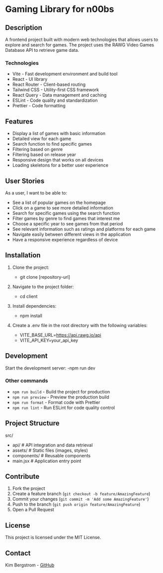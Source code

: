 # Gaming Library for n00bs

## Description

A frontend project built with modern web technologies that allows users to explore and search for games. The project uses the RAWG Video Games Database API to retrieve game data.

### Technologies

- Vite - Fast development environment and build tool
- React - UI library
- React Router - Client-based routing
- Tailwind CSS - Utility-first CSS framework
- React Query - Data management and caching
- ESLint - Code quality and standardization
- Prettier - Code formatting

## Features

- Display a list of games with basic information
- Detailed view for each game
- Search function to find specific games
- Filtering based on genre
- Filtering based on release year
- Responsive design that works on all devices
- Loading skeletons for a better user experience

## User Stories

As a user, I want to be able to:

- See a list of popular games on the homepage
- Click on a game to see more detailed information
- Search for specific games using the search function
- Filter games by genre to find games that interest me
- Choose a specific year to see games from that period
- See relevant information such as ratings and platforms for each game
- Navigate easily between different views in the application
- Have a responsive experience regardless of device

## Installation

1. Clone the project:

   - git clone [repository-url]

2. Navigate to the project folder:

   - cd client

3. Install dependencies:

   - npm install

4. Create a .env file in the root directory with the following variables:
   - VITE_BASE_URL=https://api.rawg.io/api
   - VITE_API_KEY=your_api_key

## Development

Start the development server:
-npm run dev

### Other commands

- `npm run build` - Build the project for production
- `npm run preview` - Preview the production build
- `npm run format` - Format code with Prettier
- `npm run lint` - Run ESLint for code quality control

## Project Structure

src/

- api/ # API integration and data retrieval
- assets/ # Static files (images, styles)
- components/ # Reusable components
- main.jsx # Application entry point

## Contribute

1. Fork the project
2. Create a feature branch (`git checkout -b feature/AmazingFeature`)
3. Commit your changes (`git commit -m 'Add some AmazingFeature'`)
4. Push to the branch (`git push origin feature/AmazingFeature`)
5. Open a Pull Request

## License

This project is licensed under the MIT License.

## Contact

Kim Bergstrom - [GitHub](https://github.com/KimBergstroem)
